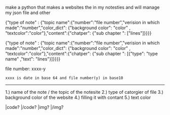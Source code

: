 make a python that makes a websites the in my notesties and will manage my json file and other

{"type of note" : {"topic name":{"number":"file number","verision in which made":"number","color_dict": {"background color": "color" , "textcolor":"color"},"content":{"chatper": {"sub chapter ": ["lines"]}}}}



{"type of note" : {"topic name":{"number":"file number","verision in which made":"number","color_dict": {"background color": "color" , "textcolor":"color"},"content":{"chatper": {"sub chapter ": [{"type": "type name" ,"text": "lines"}]}}}}



file number:
    xxxx-y
    
    xxxx is date in base 64 and file number(y) in base10

-------

1.) name of the note / the topic of the notesite
2.) type of catorgier of file
3.) background color of the website
4.) filling it with contant
5.) text color 

|code? |/code?
|img?  |/img?